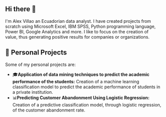 <h2>Hi there 👋</h2> 

I'm Alex Villao an Ecuadorian data analyst. I have created projects from scratch using Microsoft Excel, IBM SPSS, Python programming language, Power BI, Google Analytics and more. I like to focus on the creation of value, thus generating positive results for companies or organizations.

<h2>🎈 Personal Projects</h2>
Some of my personal projects are:
<ul>
  <li>🎓<b>Application of data mining techniques to predict the academic performance of the students:</b> Creation of a machine learning classification model to predict the academic performance of students in a private institution.</li>
  <li>📊<b>Predicting Customer Abandonment Using Logistic Regression:</b> Creation of a predictive classification model, through logistic regression, of the customer abandonment rate.</li>
</ul>
<!--
**alexvhello/alexvhello** is a ✨ _special_ ✨ repository because its `README.md` (this file) appears on your GitHub profile.

Here are some ideas to get you started:

- 🔭 I’m currently working on ...
- 🌱 I’m currently learning ...
- 👯 I’m looking to collaborate on ...
- 🤔 I’m looking for help with ...
- 💬 Ask me about ...
- 📫 How to reach me: ...
- 😄 Pronouns: ...
- ⚡ Fun fact: ...
-->
